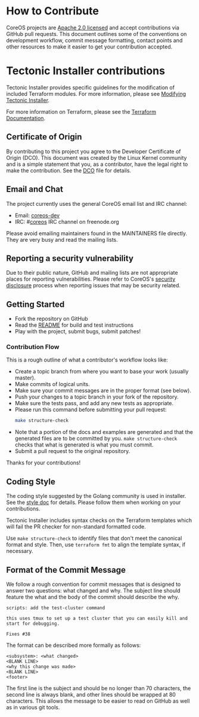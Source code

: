 # How to Contribute

CoreOS projects are [Apache 2.0 licensed](LICENSE) and accept contributions via
GitHub pull requests. This document outlines some of the conventions on
development workflow, commit message formatting, contact points and other
resources to make it easier to get your contribution accepted.

# Tectonic Installer contributions

Tectonic Installer provides specific guidelines for the modification of included Terraform modules. For more information, please see [Modifying Tectonic Installer][modify-installer].

For more information on Terraform, please see the [Terraform Documentation][tf-doc].

## Certificate of Origin

By contributing to this project you agree to the Developer Certificate of
Origin (DCO). This document was created by the Linux Kernel community and is a
simple statement that you, as a contributor, have the legal right to make the
contribution. See the [DCO](DCO) file for details.

## Email and Chat

The project currently uses the general CoreOS email list and IRC channel:
- Email: [coreos-dev](https://groups.google.com/forum/#!forum/coreos-dev)
- IRC: #[coreos](irc://irc.freenode.org:6667/#coreos) IRC channel on freenode.org

Please avoid emailing maintainers found in the MAINTAINERS file directly. They
are very busy and read the mailing lists.

##  Reporting a security vulnerability

Due to their public nature, GitHub and mailing lists are not appropriate places for reporting vulnerabilities. Please refer to CoreOS's [security disclosure][disclosure] process when reporting issues that may be security related.

## Getting Started

- Fork the repository on GitHub
- Read the [README](README.md) for build and test instructions
- Play with the project, submit bugs, submit patches!

### Contribution Flow

This is a rough outline of what a contributor's workflow looks like:

- Create a topic branch from where you want to base your work (usually master).
- Make commits of logical units.
- Make sure your commit messages are in the proper format (see below).
- Push your changes to a topic branch in your fork of the repository.
- Make sure the tests pass, and add any new tests as appropriate.
- Please run this command before submitting your pull request:
    ```sh
    make structure-check
    ```
- Note that a portion of the docs and examples are generated and that the generated files are to be committed by you. `make structure-check` checks that what is generated is what you must commit.
- Submit a pull request to the original repository.

Thanks for your contributions!

## Coding Style

The coding style suggested by the Golang community is used in installer. See the [style doc][golang-style] for details. Please follow them when working on your contributions.

Tectonic Installer includes syntax checks on the Terraform templates which will fail the PR checker for non-standard formatted code.

Use `make structure-check` to identify files that don't meet the canonical format and style. Then, use `terraform fmt` to align the template syntax, if necessary.

## Format of the Commit Message

We follow a rough convention for commit messages that is designed to answer two
questions: what changed and why. The subject line should feature the what and
the body of the commit should describe the why.

```
scripts: add the test-cluster command

this uses tmux to set up a test cluster that you can easily kill and
start for debugging.

Fixes #38
```

The format can be described more formally as follows:

```
<subsystem>: <what changed>
<BLANK LINE>
<why this change was made>
<BLANK LINE>
<footer>
```

The first line is the subject and should be no longer than 70 characters, the
second line is always blank, and other lines should be wrapped at 80 characters.
This allows the message to be easier to read on GitHub as well as in various
git tools.


[modify-installer]: Documentation/contrib/modify-installer.md
[tf-doc]: https://www.terraform.io/docs/index.html
[golang-style]: https://github.com/golang/go/wiki/CodeReviewComments
[disclosure]: https://coreos.com/security/disclosure/
